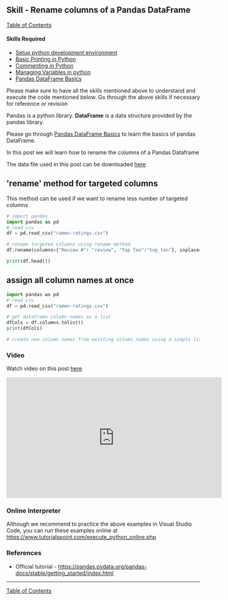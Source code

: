 ## Skill - Rename columns of a Pandas DataFrame
[Table of Contents](https://nagasudhir.blogspot.com/2020/04/taming-python-table-of-contents.html)

#### Skills Required
* [Setup python development environment](https://nagasudhir.blogspot.com/2020/04/setup-python-development-environment_14.html)
* [Basic Printing in Python](https://nagasudhir.blogspot.com/2020/04/basic-printing-in-python.html)
* [Commenting in Python](https://nagasudhir.blogspot.com/2020/04/comments-in-python.html)
* [Managing Variables in python](https://nagasudhir.blogspot.com/2020/04/managing-variables-in-python.html)
* [Pandas DataFrame Basics](https://nagasudhir.blogspot.com/2020/05/pandas-dataframe-basics.html)

Please make sure to have all the skills mentioned above to understand and execute the code mentioned below. Go through the above skills if necessary for reference or revision

Pandas is a python library.
**DataFrame** is a data structure provided by the pandas library.

Please go through [Pandas DataFrame Basics](https://nagasudhir.blogspot.com/2020/05/pandas-dataframe-basics.html) to learn the basics of pandas DataFrame.

In this post we will learn how to rename the columns of a Pandas Dataframe

The data file used in this post can be downloaded [here](https://github.com/nagasudhirpulla/taming_python/raw/master/blog/skills/assets/data/ramen-ratings.csv)

## 'rename' method for targeted columns
This method can be used if we want to rename less number of targeted columns
```python
# import pandas
import pandas as pd
# read csv
df = pd.read_csv("ramen-ratings.csv")

# rename targeted columns using rename method
df.rename(columns={"Review #": "review", "Top Ten":"top_ten"}, inplace=True) 

print(df.head())
```

## assign all column names at once
```python
import pandas as pd
# read csv
df = pd.read_csv("ramen-ratings.csv")

# get dataframe column names as a list
dfCols = df.columns.tolist()
print(dfCols)

# create new column names from existing column names using a simple list comprehension

```

### Video
Watch video on this post [here](https://youtu.be/XtcYVbJ-e7k)

<iframe width="560" height="315" src="https://www.youtube.com/embed/XtcYVbJ-e7k" frameborder="0" allow="accelerometer; autoplay; clipboard-write; encrypted-media; gyroscope; picture-in-picture" allowfullscreen></iframe>

### Online Interpreter
Although we recommend to practice the above examples in Visual Studio Code, you can run these examples online at https://www.tutorialspoint.com/execute_python_online.php

### References
* Official tutorial - https://pandas.pydata.org/pandas-docs/stable/getting_started/index.html
<hr/>

[Table of Contents](https://nagasudhir.blogspot.com/2020/04/taming-python-table-of-contents.html)



<!--stackedit_data:
eyJoaXN0b3J5IjpbNzIwNDEyMzcyLC0xNzkyODY5NDk2LC0xNj
UwMDk4MjU2LC0xODQ1MTYyNTM0XX0=
-->